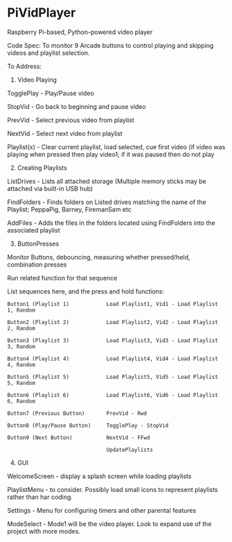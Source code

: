# PiVidPlayer
Raspberry Pi-based, Python-powered video player

Code Spec: To monitor 9 Arcade buttons to control playing and skipping videos and playlist selection.

To Address:

1) Video Playing

  TogglePlay - Play/Pause video
  
  StopVid - Go back to beginning and pause video
  
  PrevVid - Select previous video from playlist
  
  NextVid - Select next video from playlist
  
  Playlist(x) - Clear current playlist, load selected, cue first video (if video was playing when pressed then play video1; if it was paused then do not play
  
  
2) Creating Playlists

  ListDrives - Lists all attached storage (Multiple memory sticks may be attached via built-in USB hub)
  
  FindFolders - Finds folders on Listed drives matching the name of the Playlist; PeppaPig, Barney, FiremanSam etc
  
  AddFiles - Adds the files in the folders located using FindFolders into the associated playlist
  
  
3) ButtonPresses

  Monitor Buttons, debouncing, measuring whether pressed/held, combination presses
  
  Run related function for that sequence
  
  List sequences here, and the press and hold functions:
  
    Button1 (Playlist 1)            Load Playlist1, Vid1 - Load Playlist 1, Random
    
    Button2 (Playlist 2)            Load Playlist2, Vid2 - Load Playlist 2, Random
    
    Button3 (Playlist 3)            Load Playlist3, Vid3 - Load Playlist 3, Random
    
    Button4 (Playlist 4)            Load Playlist4, Vid4 - Load Playlist 4, Random
    
    Button5 (Playlist 5)            Load Playlist5, Vid5 - Load Playlist 5, Random
    
    Button6 (Playlist 6)            Load Playlist6, Vid6 - Load Playlist 6, Random
    
    Button7 (Previous Button)       PrevVid - Rwd
    
    Button8 (Play/Pause Button)     TogglePlay - StopVid
    
    Button9 (Next Button)           NextVid - FFwd
    
                                    UpdatePlaylists
                                    
                                    
4) GUI

  WelcomeScreen - display a splash screen while loading playlists
  
  PlaylistMenu - to consider. Possibly load small icons to represent playlists rather than har coding.
  
  Settings - Menu for configuring timers and other parental features
  
  ModeSelect - Mode1 will be the video player. Look to expand use of the project with more modes.
  
